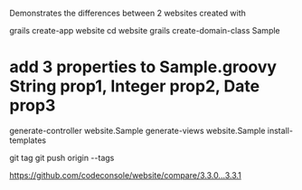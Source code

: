 Demonstrates the differences between 2 websites created with

grails create-app website
cd website
grails
create-domain-class Sample
# add 3 properties to Sample.groovy     String prop1, Integer prop2, Date prop3
generate-controller website.Sample 
generate-views website.Sample 
install-templates 

git tag <version>
git push origin --tags

https://github.com/codeconsole/website/compare/3.3.0...3.3.1
